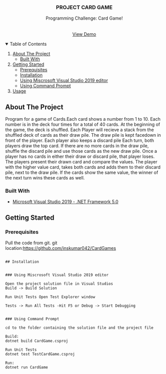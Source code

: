 

<!-- PROJECT CARD GAME -->





<!-- PROJECT LOGO -->
<br />
<p align="center">


  <h3 align="center">PROJECT CARD GAME</h3>

  <p align="center">
    Programming Challenge: Card Game!
    <br />
    <br />
    <br />
    <a href="https://github.com/inskumar042/CardGames">View Demo</a>
  </p>
</p>



<!-- TABLE OF CONTENTS -->
<details open="open">
  <summary>Table of Contents</summary>
  <ol>
    <li>
      <a href="#about-the-project">About The Project</a>
      <ul>
        <li><a href="#built-with">Built With</a></li>
      </ul>
    </li>
    <li>
      <a href="#getting-started">Getting Started</a>
      <ul>
        <li><a href="#prerequisites">Prerequisites</a></li>
        <li><a href="#installation">Installation</a></li>
        <li><a href="#Using Miscrosoft Visual Studio 2019 editor">Using Miscrosoft Visual Studio 2019 editor</a></li>
        <li><a href="#Using Command Prompt">Using Command Prompt</a></li>
      </ul>
    </li>
    <li><a href="#usage">Usage</a></li>
  </ol>
</details>



<!-- ABOUT THE PROJECT -->
## About The Project



Program for a game of Cards.Each card shows a number from 1 to 10. Each number is in the deck four times for a total of 40 cards. At the
beginning of the game, the deck is shuffled.
Each Player will recieve a stack from the shuffled deck of cards as their draw pile. The draw pile is kept facedown in front of the player. Each player also keeps a discard pile
Each turn, both players draw the top card. If there are no more cards in the draw pile, shuffle the discard pile
and use those cards as the new draw pile. Once a player has no cards in either their draw or discard pile, that
player loses.
The players present their drawn card and compare the values. The player with the higher value card, takes
both cards and adds them to their discard pile, next to the draw pile. If the cards show the same value, the
winner of the next turn wins these cards as well.


### Built With

* [Microsoft Visual Studio 2019 - .NET Framework 5.0](https://docs.microsoft.com/en-us/dotnet/core/dotnet-five)




<!-- GETTING STARTED -->
## Getting Started



### Prerequisites

Pull the code from git.
git location:https://github.com/inskumar042/CardGames

  ```

## Installation


### Using Miscrosoft Visual Studio 2019 editor

Open the project solution file in Visual Studios
Build -> Build Solution

Run Unit Tests Open Test Explorer window

Tests -> Run All Tests -Hit F5 or Debug -> Start Debugging


### Using Command Prompt

cd to the folder containing the solution file and the project file
 
 Build:
 dotnet build CardGame.csproj

 Run Unit Tests
 dotnet test TestCardGame.csproj

 Run:
 dotnet run CardGame
   ```









